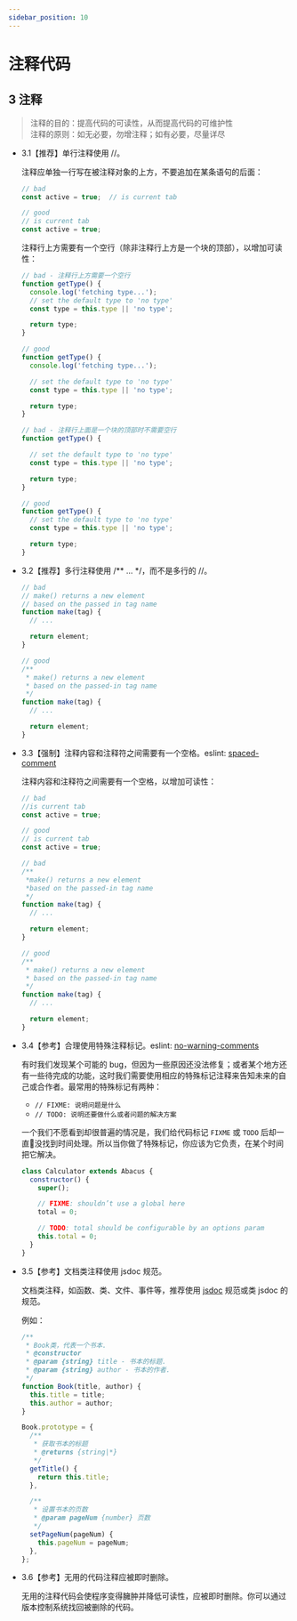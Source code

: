 ```yaml
---
sidebar_position: 10
---
```


# 注释代码
## 3 注释

> 注释的目的：提高代码的可读性，从而提高代码的可维护性  
> 注释的原则：如无必要，勿增注释；如有必要，尽量详尽

- 3.1【推荐】单行注释使用 //。

  注释应单独一行写在被注释对象的上方，不要追加在某条语句的后面：

  ```javascript
  // bad
  const active = true;  // is current tab

  // good
  // is current tab
  const active = true;
  ```

  注释行上方需要有一个空行（除非注释行上方是一个块的顶部），以增加可读性：

  ```javascript
  // bad - 注释行上方需要一个空行
  function getType() {
    console.log('fetching type...');
    // set the default type to 'no type'
    const type = this.type || 'no type';

    return type;
  }

  // good
  function getType() {
    console.log('fetching type...');

    // set the default type to 'no type'
    const type = this.type || 'no type';

    return type;
  }

  // bad - 注释行上面是一个块的顶部时不需要空行
  function getType() {

    // set the default type to 'no type'
    const type = this.type || 'no type';

    return type;
  }

  // good
  function getType() {
    // set the default type to 'no type'
    const type = this.type || 'no type';

    return type;
  }
  ```

- 3.2【推荐】多行注释使用 /** ... */，而不是多行的 //。

  ```javascript
  // bad
  // make() returns a new element
  // based on the passed in tag name
  function make(tag) {
    // ...

    return element;
  }

  // good
  /**
   * make() returns a new element
   * based on the passed-in tag name
   */
  function make(tag) {
    // ...

    return element;
  }
  ```

- 3.3【强制】注释内容和注释符之间需要有一个空格。eslint: [spaced-comment](https://eslint.org/docs/rules/spaced-comment)

  注释内容和注释符之间需要有一个空格，以增加可读性：

  ```javascript
  // bad
  //is current tab
  const active = true;

  // good
  // is current tab
  const active = true;

  // bad
  /**
   *make() returns a new element
   *based on the passed-in tag name
   */
  function make(tag) {
    // ...

    return element;
  }

  // good
  /**
   * make() returns a new element
   * based on the passed-in tag name
   */
  function make(tag) {
    // ...

    return element;
  }
  ```

- 3.4【参考】合理使用特殊注释标记。eslint: [no-warning-comments](https://eslint.org/docs/rules/no-warning-comments)

  有时我们发现某个可能的 bug，但因为一些原因还没法修复；或者某个地方还有一些待完成的功能，这时我们需要使用相应的特殊标记注释来告知未来的自己或合作者。最常用的特殊标记有两种：

  - `// FIXME: 说明问题是什么`
  - `// TODO: 说明还要做什么或者问题的解决方案`

  一个我们不愿看到却很普遍的情况是，我们给代码标记 `FIXME` 或 `TODO` 后却一直没找到时间处理。所以当你做了特殊标记，你应该为它负责，在某个时间把它解决。

  ```javascript
  class Calculator extends Abacus {
    constructor() {
      super();

      // FIXME: shouldn’t use a global here
      total = 0;

      // TODO: total should be configurable by an options param
      this.total = 0;
    }
  }
  ```

- 3.5【参考】文档类注释使用 jsdoc 规范。

  文档类注释，如函数、类、文件、事件等，推荐使用 [jsdoc](http://usejsdoc.org/) 规范或类 jsdoc 的规范。

  例如：

  ```javascript
  /**
   * Book类，代表一个书本.
   * @constructor
   * @param {string} title - 书本的标题.
   * @param {string} author - 书本的作者.
   */
  function Book(title, author) {
    this.title = title;
    this.author = author;
  }

  Book.prototype = {
    /**
     * 获取书本的标题
     * @returns {string|*}
     */
    getTitle() {
      return this.title;
    },

    /**
     * 设置书本的页数
     * @param pageNum {number} 页数
     */
    setPageNum(pageNum) {
      this.pageNum = pageNum;
    },
  };
  ```

- 3.6【参考】无用的代码注释应被即时删除。

  无用的注释代码会使程序变得臃肿并降低可读性，应被即时删除。你可以通过版本控制系统找回被删除的代码。
